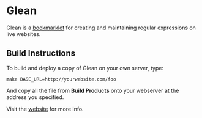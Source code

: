 Glean
=====

Glean is a [bookmarklet](https://en.wikipedia.org/wiki/Bookmarklet) for creating and maintaining regular expressions on live websites.

Build Instructions
------------------

To build and deploy a copy of Glean on your own server, type:

    make BASE_URL=http://yourwebsite.com/foo

And copy all the file from **Build Products** onto your webserver at the address you specified.

Visit the [website](http://wojtowicz.com/glean) for more info.
